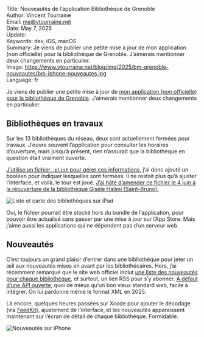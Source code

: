 Title:    Nouveautés de l’application Bibliothèque de Grenoble  
Author:   Vincent Tourraine  
Email:    me@vtourraine.net  
Date:     May 7, 2025  
Update:   
Keywords: dev, iOS, macOS  
Summary:  Je viens de publier une petite mise à jour de mon application (non officielle) pour la bibliothèque de Grenoble. J’aimerais mentionner deux changements en particulier.  
Image:    https://www.vtourraine.net/blog/img/2025/bm-grenoble-nouveautes/bm-iphone-nouveautes.jpg  
Language: fr  


Je viens de publier une petite mise à jour de [mon application (non officielle) pour la bibliothèque de Grenoble](https://apps.apple.com/app/grenoble-municipal-library/id1483022528?l=en). J’aimerais mentionner deux changements en particulier.

## Bibliothèques en travaux

Sur les 13 bibliothèques du réseau, deux sont actuellement fermées pour travaux. J’ouvre souvent l’application pour consulter les horaires d’ouverture, mais jusqu’à présent, rien n’assurait que la bibliothèque en question était vraiment ouverte.

[J’utilise un fichier `.plist` pour gérer ces informations](https://github.com/vtourraine/bm-grenoble-ios/blob/main/bm/Libraries/Base.lproj/Libraries.plist), j’ai donc ajouté un booléen pour indiquer lesquelles sont fermées. Il ne restait plus qu’à ajuster l’interface, et voilà, le tour est joué. [J’ai hâte d’amender ce fichier le 4 juin à la réouverture de la bibliothèque Gisèle Halimi (Saint-Bruno).](https://bm-grenoble.fr/~~/default/reouverture-de-la-bibliotheque-saint-bruno.aspx)

![Liste et carte des bibliothèques sur iPad](/blog/img/2025/bm-grenoble-nouveautes/bm-ipad-bib-fermees.jpg)

Oui, le fichier pourrait être stocké hors du bundle de l’application, pour pouvoir être actualisé sans passer par une mise à jour sur l’App Store. Mais j’aime aussi les applications qui ne dépendent pas d’un serveur web.

## Nouveautés

C’est toujours un grand plaisir d’entrer dans une bibliothèque pour jeter un œil aux nouveautés mises en avant par les bibliothécaires. Hors, j’ai récemment remarqué que le site web officiel inclut [une liste des nouveautés pour chaque bibliothèque](https://bm-grenoble.fr/bibliotheque-jardin-de-ville.aspx), et surtout, un lien RSS pour s’y abonner. [À défaut d’une API ouverte](https://www.vtourraine.net/blog/2024/app-bibliotheque-v2), quoi de mieux qu’un bon vieux standard web, facile à intégrer. On lui pardonne même le format XML en 2025.

Là encore, quelques heures passées sur Xcode pour ajouter le décodage (via [FeedKit](https://github.com/nmdias/FeedKit)), ajustement de l’interface, et les nouveautés apparaissent maintenant sur l’écran de détail de chaque bibliothèque. Formidable.

![Nouveautés sur iPhone](/blog/img/2025/bm-grenoble-nouveautes/bm-iphone-nouveautes.jpg)
